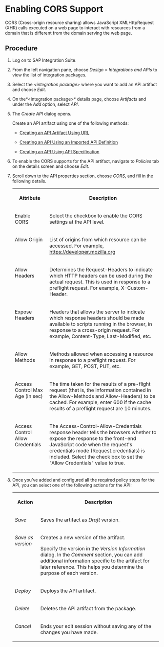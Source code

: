<!-- loio03e11361b5734b99ad4dea78ea1527fd -->

# Enabling CORS Support

CORS \(Cross-origin resource sharing\) allows JavaScript XMLHttpRequest \(XHR\) calls executed on a web page to interact with resources from a domain that is different from the domain serving the web page.



<a name="loio03e11361b5734b99ad4dea78ea1527fd__steps_kgl_x12_xyb"/>

## Procedure

1.  Log on to SAP Integration Suite.

2.  From the left navigation pane, choose *Design* \> *Integrations and APIs* to view the list of integration packages.

3.  Select the *<integration package\>* where you want to add an API artifact and choose *Edit*.

4.  On the*<integration package\>* details page, choose *Artifacts* and under the *Add* option, select *API*.

5.  The *Create API* dialog opens.

    Create an API artifact using one of the following methods:

    -   [Creating an API Artifact Using URL](creating-an-api-artifact-using-url-914f57e.md) 

    -   [Creating an API Using an Imported API Definition](creating-an-api-using-an-imported-api-definition-fb99a7d.md)

    -   [Creating an API Using API Specification](creating-an-api-using-api-specification-39c2b30.md)


6.  To enable the CORS supports for the API artifact, navigate to *Policies* tab on the details screen and choose *Edit*.

7.  Scroll down to the API properties section, choose *CORS*, and fill in the following details.


    <table>
    <tr>
    <th valign="top">

    Attribute
    
    </th>
    <th valign="top">

    Description
    
    </th>
    </tr>
    <tr>
    <td valign="top">
    
    Enable CORS
    
    </td>
    <td valign="top">
    
    Select the checkbox to enable the CORS settings at the API level.
    
    </td>
    </tr>
    <tr>
    <td valign="top">
    
    Allow Origin
    
    </td>
    <td valign="top">
    
    List of origins from which resource can be accessed. For example, https://developer.mozilla.org
    
    </td>
    </tr>
    <tr>
    <td valign="top">
    
    Allow Headers
    
    </td>
    <td valign="top">
    
    Determines the Request-Headers to indicate which HTTP headers can be used during the actual request. This is used in response to a preflight request. For example, X-Custom-Header.
    
    </td>
    </tr>
    <tr>
    <td valign="top">
    
    Expose Headers
    
    </td>
    <td valign="top">
    
    Headers that allows the server to indicate which response headers should be made available to scripts running in the browser, in response to a cross-origin request. For example, Content-Type, Last-Modified, etc.
    
    </td>
    </tr>
    <tr>
    <td valign="top">
    
    Allow Methods
    
    </td>
    <td valign="top">
    
    Methods allowed when accessing a resource in response to a preflight request. For example, GET, POST, PUT, etc.
    
    </td>
    </tr>
    <tr>
    <td valign="top">
    
    Access Control Max Age \(in sec\)
    
    </td>
    <td valign="top">
    
    The time taken for the results of a pre-flight request \(that is, the information contained in the Allow-Methods and Allow-Headers\) to be cached. For example, enter 600 if the cache results of a preflight request are 10 minutes.
    
    </td>
    </tr>
    <tr>
    <td valign="top">
    
    Access Control Allow Credentials
    
    </td>
    <td valign="top">
    
    The Access-Control-Allow-Credentials response header tells the browsers whether to expose the response to the front-end JavaScript code when the request's credentials mode \(Request.credentials\) is included. Select the check box to set the "Allow Credentials" value to true.
    
    </td>
    </tr>
    </table>
    
8.  Once you’ve added and configured all the required policy steps for the API, you can select one of the following actions for the API:


    <table>
    <tr>
    <th valign="top">

    Action
    
    </th>
    <th valign="top">

    Description
    
    </th>
    </tr>
    <tr>
    <td valign="top">
    
    *Save* 
    
    </td>
    <td valign="top">
    
    Saves the artifact as *Draft* version.
    
    </td>
    </tr>
    <tr>
    <td valign="top">
    
    *Save as version* 
    
    </td>
    <td valign="top">
    
    Creates a new version of the artifact.

    Specify the version in the *Version Information* dialog. In the *Comment* section, you can add additional information specific to the artifact for later reference. This helps you determine the purpose of each version.
    
    </td>
    </tr>
    <tr>
    <td valign="top">
    
    *Deploy* 
    
    </td>
    <td valign="top">
    
    Deploys the API artifact.
    
    </td>
    </tr>
    <tr>
    <td valign="top">
    
    *Delete* 
    
    </td>
    <td valign="top">
    
    Deletes the API artifact from the package.
    
    </td>
    </tr>
    <tr>
    <td valign="top">
    
    *Cancel* 
    
    </td>
    <td valign="top">
    
    Ends your edit session without saving any of the changes you have made.
    
    </td>
    </tr>
    </table>
    

